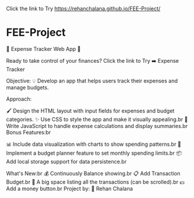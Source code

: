 Click the link to Try
https://rehanchalana.github.io/FEE-Project/

# FEE-Project

🌟 Expense Tracker Web App 🌟

Ready to take control of your finances? Click the link to Try ➡️ Expense Tracker

Objective: 💡 Develop an app that helps users track their expenses and manage budgets.

Approach:

🖌️ Design the HTML layout with input fields for expenses and budget categories.
✨ Use CSS to style the app and make it visually appealing.br
🧮 Write JavaScript to handle expense calculations and display summaries.br
Bonus Features:br

📊 Include data visualization with charts to show spending patterns.br
📆 Implement a budget planner feature to set monthly spending limits.br
📦 Add local storage support for data persistence.br

What's New:br
💰 Continuously Balance showing.br
📋 Add Transaction Budget.br
📜 A big space listing all the transactions (can be scrolled).br
💵 Add a money button.br
Project by: 🚀 Rehan Chalana
